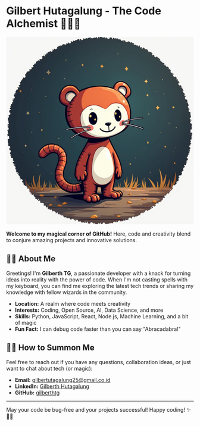# Gilbert Hutagalung - The Code Alchemist 🧙‍♂️✨

![Header Image](profile.jpg)

**Welcome to my magical corner of GitHub!** Here, code and creativity blend to conjure amazing projects and innovative solutions. 

## 🧑‍💻 About Me

Greetings! I'm **Gilberth TG**, a passionate developer with a knack for turning ideas into reality with the power of code. When I'm not casting spells with my keyboard, you can find me exploring the latest tech trends or sharing my knowledge with fellow wizards in the community.

- **Location:** A realm where code meets creativity
- **Interests:** Coding, Open Source, AI, Data Science, and more
- **Skills:** Python, JavaScript, React, Node.js, Machine Learning, and a bit of magic
- **Fun Fact:** I can debug code faster than you can say "Abracadabra!"

<!-- ## 🌟 My Magical Projects

Dive into some of my enchanted projects and see the magic for yourself:

1. **[Project Phoenix](https://github.com/gilberthtg/project-phoenix)** - A game-changing app that rises from the ashes of traditional solutions.
2. **[SpellBook](https://github.com/gilberthtg/spellbook)** - An AI-powered tool that predicts the future (of your data).
3. **[Code Cauldron](https://github.com/gilberthtg/code-cauldron)** - A bubbling pot of code snippets and utilities for every developer's toolbox. -->

<!-- ## 📚 My Arcane Knowledge

I love to share my wisdom with the community. Check out some of my writings and talks:

- **[Blog](https://gilberthtg.medium.com)** - My musings on technology, coding tips, and more.
- **[YouTube Channel](https://youtube.com/gilberthtg)** - Tutorials, talks, and live coding sessions.
- **[Twitter](https://twitter.com/gilberthtg)** - Follow me for daily magic spells (and tech updates). -->

## 🧙‍♂️ How to Summon Me

Feel free to reach out if you have any questions, collaboration ideas, or just want to chat about tech (or magic):

- **Email:** [gilbertutagalung25@gmail.co.id](mailto:gilbertutagalung25@gmail.co.id)
- **LinkedIn:** [Gilberth Hutagalung](https://linkedin.com/in/gilberthtg)
- **GitHub:** [gilberthtg](https://github.com/gilberthtg)

---

May your code be bug-free and your projects successful! Happy coding! ✨🧙‍♂️

<!-- ![Footer Image](https://example.com/footer-image.png) -->
